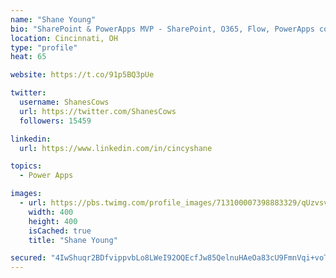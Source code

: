 ```yaml
---
name: "Shane Young"
bio: "SharePoint & PowerApps MVP - SharePoint, O365, Flow, PowerApps consulting? @PowerApps911 | Pure Snark? You found it."
location: Cincinnati, OH
type: "profile"
heat: 65

website: https://t.co/91p5BQ3pUe

twitter:
  username: ShanesCows
  url: https://twitter.com/ShanesCows
  followers: 15459

linkedin:
  url: https://www.linkedin.com/in/cincyshane

topics:
  - Power Apps

images:
  - url: https://pbs.twimg.com/profile_images/713100007398883329/qUzvsvQ3_400x400.jpg
    width: 400
    height: 400
    isCached: true
    title: "Shane Young"

secured: "4IwShuqr2BDfvippvbLo8LWeI92OQEcfJw85QelnuHAeOa83cU9FmnVqi+voTBM2yHoZ31kpzALKRZj1jBis41QSKYN2G7Kb0cRO1TXkbI2iy3M+4nBmZQ4zOiChVNzrN5N0FqtIqGV31FKUjU4d2hjE4swEFholSDN2YXG5C+ZxPhvreboHv4mMdvP+DpsPhrM1tyD5XC2QxTyDckInhSZEKXGIY8VSpBqbmEOBVWHcqIPB7iP41M71mNRaPiv4RraZbJe3/dN31Zbjm9mP46+mCeTrifuV0gpzKhMjE+F+lRCkwPvrxwoNZrH4sdkj5mHNRrHaPzPeuoEkoJqdmeDQdMDr221xflOOdBoirjAUS242rVU7T785OA22fUJoqayqXRG9zYgoDRDlsh3mIgnqsFYkcwazz9ywDPWYSmE=;rwxbzioJauXRT2+LwwFsog=="
---
```



